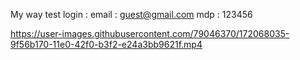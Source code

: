 My way 
test login : 
email : guest@gmail.com
mdp  : 123456


https://user-images.githubusercontent.com/79046370/172068035-9f56b170-11e0-42f0-b3f2-e24a3bb9621f.mp4

